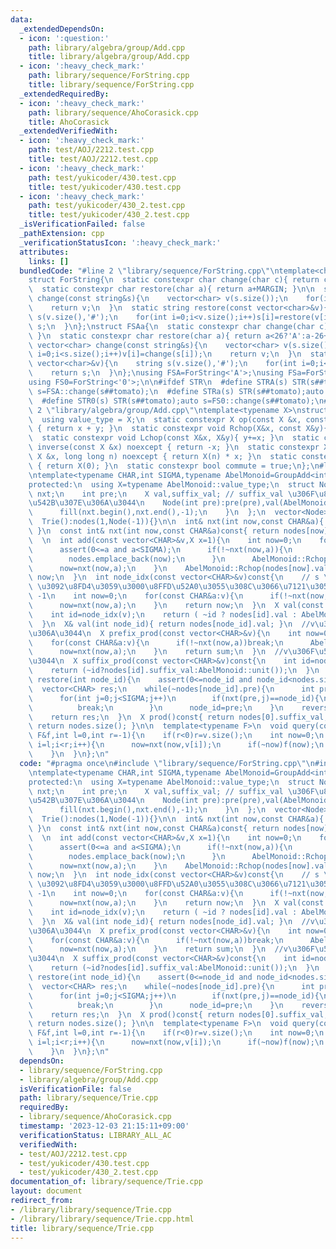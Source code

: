 ```yaml
---
data:
  _extendedDependsOn:
  - icon: ':question:'
    path: library/algebra/group/Add.cpp
    title: library/algebra/group/Add.cpp
  - icon: ':heavy_check_mark:'
    path: library/sequence/ForString.cpp
    title: library/sequence/ForString.cpp
  _extendedRequiredBy:
  - icon: ':heavy_check_mark:'
    path: library/sequence/AhoCorasick.cpp
    title: AhoCorasick
  _extendedVerifiedWith:
  - icon: ':heavy_check_mark:'
    path: test/AOJ/2212.test.cpp
    title: test/AOJ/2212.test.cpp
  - icon: ':heavy_check_mark:'
    path: test/yukicoder/430.test.cpp
    title: test/yukicoder/430.test.cpp
  - icon: ':heavy_check_mark:'
    path: test/yukicoder/430_2.test.cpp
    title: test/yukicoder/430_2.test.cpp
  _isVerificationFailed: false
  _pathExtension: cpp
  _verificationStatusIcon: ':heavy_check_mark:'
  attributes:
    links: []
  bundledCode: "#line 2 \"library/sequence/ForString.cpp\"\ntemplate<char MARGIN>\n\
    struct ForString{\n  static constexpr char change(char c){ return c-MARGIN; }\n\
    \  static constexpr char restore(char a){ return a+MARGIN; }\n\n  static vector<char>\
    \ change(const string&s){\n    vector<char> v(s.size());\n    for(int i=0;i<s.size();i++)v[i]=change(s[i]);\n\
    \    return v;\n  }\n  static string restore(const vector<char>&v){\n    string\
    \ s(v.size(),'#');\n    for(int i=0;i<v.size();i++)s[i]=restore(v[i]);\n    return\
    \ s;\n  }\n};\nstruct FSAa{\n  static constexpr char change(char c){ return c<='Z'?c-'A':26+c-'a';\
    \ }\n  static constexpr char restore(char a){ return a<26?'A':a-26+'a'; }\n  static\
    \ vector<char> change(const string&s){\n    vector<char> v(s.size());\n    for(int\
    \ i=0;i<s.size();i++)v[i]=change(s[i]);\n    return v;\n  }\n  static string restore(const\
    \ vector<char>&v){\n    string s(v.size(),'#');\n    for(int i=0;i<v.size();i++)s[i]=restore(v[i]);\n\
    \    return s;\n  }\n};\nusing FSA=ForString<'A'>;\nusing FSa=ForString<'a'>;\n\
    using FS0=ForString<'0'>;\n\n#ifdef STR\n  #define STRA(s) STR(s##tomato);auto\
    \ s=FSA::change(s##tomato);\n  #define STRa(s) STR(s##tomato);auto s=FSa::change(s##tomato);\n\
    \  #define STR0(s) STR(s##tomato);auto s=FS0::change(s##tomato);\n#endif\n#line\
    \ 2 \"library/algebra/group/Add.cpp\"\ntemplate<typename X>\nstruct GroupAdd {\n\
    \  using value_type = X;\n  static constexpr X op(const X &x, const X &y) noexcept\
    \ { return x + y; }\n  static constexpr void Rchop(X&x, const X&y){ x+=y; }\n\
    \  static constexpr void Lchop(const X&x, X&y){ y+=x; }\n  static constexpr X\
    \ inverse(const X &x) noexcept { return -x; }\n  static constexpr X power(const\
    \ X &x, long long n) noexcept { return X(n) * x; }\n  static constexpr X unit()\
    \ { return X(0); }\n  static constexpr bool commute = true;\n};\n#line 4 \"library/sequence/Trie.cpp\"\
    \ntemplate<typename CHAR,int SIGMA,typename AbelMonoid=GroupAdd<int>>\nclass Trie{\n\
    protected:\n  using X=typename AbelMonoid::value_type;\n  struct Node{\n    array<int,SIGMA>\
    \ nxt;\n    int pre;\n    X val,suffix_val; // suffix_val \u306F\u81EA\u8EAB\u3092\
    \u542B\u307E\u306A\u3044\n    Node(int pre):pre(pre),val(AbelMonoid::unit()),suffix_val(AbelMonoid::unit()){\n\
    \      fill(nxt.begin(),nxt.end(),-1);\n    }\n  };\n  vector<Node> nodes;\npublic:\n\
    \  Trie():nodes(1,Node(-1)){}\n\n  int& nxt(int now,const CHAR&a){ return nodes[now].nxt[a];\
    \ }\n  const int& nxt(int now,const CHAR&a)const{ return nodes[now].nxt[a]; }\n\
    \  \n  int add(const vector<CHAR>&v,X x=1){\n    int now=0;\n    for(const CHAR&a:v){\n\
    \      assert(0<=a and a<SIGMA);\n      if(!~nxt(now,a)){\n        nxt(now,a)=nodes.size();\n\
    \        nodes.emplace_back(now);\n      }\n      AbelMonoid::Rchop(nodes[now].suffix_val,x);\n\
    \      now=nxt(now,a);\n    }\n    AbelMonoid::Rchop(nodes[now].val,x);\n    return\
    \ now;\n  }\n  int node_idx(const vector<CHAR>&v)const{\n    // s \u306E Node\
    \ \u3092\u8FD4\u3059\u3000\u8FFD\u52A0\u3055\u308C\u3066\u7121\u3051\u308C\u3070\
    \ -1\n    int now=0;\n    for(const CHAR&a:v){\n      if(!~nxt(now,a))return -1;\n\
    \      now=nxt(now,a);\n    }\n    return now;\n  }\n  X val(const vector<CHAR>&v){\n\
    \    int id=node_idx(v);\n    return ( ~id ? nodes[id].val : AbelMonoid::unit());\n\
    \  }\n  X& val(int node_id){ return nodes[node_id].val; }\n  //v\u306F\u542B\u307E\
    \u306A\u3044\n  X prefix_prod(const vector<CHAR>&v){\n    int now=0;\n    X sum=AbelMonoid::unit();\n\
    \    for(const CHAR&a:v){\n      if(!~nxt(now,a))break;\n      AbelMonoid::Rchop(sum,nodes[now].val);\n\
    \      now=nxt(now,a);\n    }\n    return sum;\n  }\n  //v\u306F\u542B\u307E\u306A\
    \u3044\n  X suffix_prod(const vector<CHAR>&v)const{\n    int id=node_idx(v);\n\
    \    return (~id?nodes[id].suffix_val:AbelMonoid::unit());\n  }\n  vector<CHAR>\
    \ restore(int node_id){\n    assert(0<=node_id and node_id<nodes.size());\n  \
    \  vector<CHAR> res;\n    while(~nodes[node_id].pre){\n      int pre=nodes[node_id].pre;\n\
    \      for(int j=0;j<SIGMA;j++)\n        if(nxt(pre,j)==node_id){\n          res.push_back(j);\n\
    \          break;\n        }\n      node_id=pre;\n    }\n    reverse(res.begin(),res.end());\n\
    \    return res;\n  }\n  X prod()const{ return nodes[0].suffix_val; }\n  int size()const{\
    \ return nodes.size(); }\n\n  template<typename F>\n  void query(const vector<CHAR>&v,const\
    \ F&f,int l=0,int r=-1){\n    if(r<0)r=v.size();\n    int now=0;\n    for(int\
    \ i=l;i<r;i++){\n      now=nxt(now,v[i]);\n      if(~now)f(now);\n      else break;\n\
    \    }\n  }\n};\n"
  code: "#pragma once\n#include \"library/sequence/ForString.cpp\"\n#include \"library/algebra/group/Add.cpp\"\
    \ntemplate<typename CHAR,int SIGMA,typename AbelMonoid=GroupAdd<int>>\nclass Trie{\n\
    protected:\n  using X=typename AbelMonoid::value_type;\n  struct Node{\n    array<int,SIGMA>\
    \ nxt;\n    int pre;\n    X val,suffix_val; // suffix_val \u306F\u81EA\u8EAB\u3092\
    \u542B\u307E\u306A\u3044\n    Node(int pre):pre(pre),val(AbelMonoid::unit()),suffix_val(AbelMonoid::unit()){\n\
    \      fill(nxt.begin(),nxt.end(),-1);\n    }\n  };\n  vector<Node> nodes;\npublic:\n\
    \  Trie():nodes(1,Node(-1)){}\n\n  int& nxt(int now,const CHAR&a){ return nodes[now].nxt[a];\
    \ }\n  const int& nxt(int now,const CHAR&a)const{ return nodes[now].nxt[a]; }\n\
    \  \n  int add(const vector<CHAR>&v,X x=1){\n    int now=0;\n    for(const CHAR&a:v){\n\
    \      assert(0<=a and a<SIGMA);\n      if(!~nxt(now,a)){\n        nxt(now,a)=nodes.size();\n\
    \        nodes.emplace_back(now);\n      }\n      AbelMonoid::Rchop(nodes[now].suffix_val,x);\n\
    \      now=nxt(now,a);\n    }\n    AbelMonoid::Rchop(nodes[now].val,x);\n    return\
    \ now;\n  }\n  int node_idx(const vector<CHAR>&v)const{\n    // s \u306E Node\
    \ \u3092\u8FD4\u3059\u3000\u8FFD\u52A0\u3055\u308C\u3066\u7121\u3051\u308C\u3070\
    \ -1\n    int now=0;\n    for(const CHAR&a:v){\n      if(!~nxt(now,a))return -1;\n\
    \      now=nxt(now,a);\n    }\n    return now;\n  }\n  X val(const vector<CHAR>&v){\n\
    \    int id=node_idx(v);\n    return ( ~id ? nodes[id].val : AbelMonoid::unit());\n\
    \  }\n  X& val(int node_id){ return nodes[node_id].val; }\n  //v\u306F\u542B\u307E\
    \u306A\u3044\n  X prefix_prod(const vector<CHAR>&v){\n    int now=0;\n    X sum=AbelMonoid::unit();\n\
    \    for(const CHAR&a:v){\n      if(!~nxt(now,a))break;\n      AbelMonoid::Rchop(sum,nodes[now].val);\n\
    \      now=nxt(now,a);\n    }\n    return sum;\n  }\n  //v\u306F\u542B\u307E\u306A\
    \u3044\n  X suffix_prod(const vector<CHAR>&v)const{\n    int id=node_idx(v);\n\
    \    return (~id?nodes[id].suffix_val:AbelMonoid::unit());\n  }\n  vector<CHAR>\
    \ restore(int node_id){\n    assert(0<=node_id and node_id<nodes.size());\n  \
    \  vector<CHAR> res;\n    while(~nodes[node_id].pre){\n      int pre=nodes[node_id].pre;\n\
    \      for(int j=0;j<SIGMA;j++)\n        if(nxt(pre,j)==node_id){\n          res.push_back(j);\n\
    \          break;\n        }\n      node_id=pre;\n    }\n    reverse(res.begin(),res.end());\n\
    \    return res;\n  }\n  X prod()const{ return nodes[0].suffix_val; }\n  int size()const{\
    \ return nodes.size(); }\n\n  template<typename F>\n  void query(const vector<CHAR>&v,const\
    \ F&f,int l=0,int r=-1){\n    if(r<0)r=v.size();\n    int now=0;\n    for(int\
    \ i=l;i<r;i++){\n      now=nxt(now,v[i]);\n      if(~now)f(now);\n      else break;\n\
    \    }\n  }\n};\n"
  dependsOn:
  - library/sequence/ForString.cpp
  - library/algebra/group/Add.cpp
  isVerificationFile: false
  path: library/sequence/Trie.cpp
  requiredBy:
  - library/sequence/AhoCorasick.cpp
  timestamp: '2023-12-03 21:15:11+09:00'
  verificationStatus: LIBRARY_ALL_AC
  verifiedWith:
  - test/AOJ/2212.test.cpp
  - test/yukicoder/430.test.cpp
  - test/yukicoder/430_2.test.cpp
documentation_of: library/sequence/Trie.cpp
layout: document
redirect_from:
- /library/library/sequence/Trie.cpp
- /library/library/sequence/Trie.cpp.html
title: library/sequence/Trie.cpp
---
```

